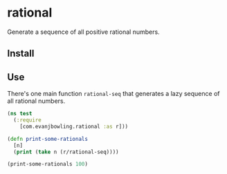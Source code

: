 # rational

Generate a sequence of all positive rational numbers.

## Install

## Use

There's one main function `rational-seq` that generates a lazy sequence of all rational numbers.

```clojure
(ns test
  (:require
    [com.evanjbowling.rational :as r]))

(defn print-some-rationals
  [n]
  (print (take n (r/rational-seq))))

(print-some-rationals 100)
```

